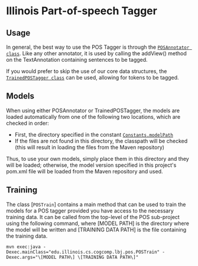 # Illinois Part-of-speech Tagger

## Usage
In general, the best way to use the POS Tagger is through the [`POSAnnotator class`](src/main/java/edu/illinois/cs/cogcomp/lbj/pos/POSAnnotator.java). Like any other annotator, it is used by calling the addView() method on the TextAnnotation containing sentences to be tagged.

If you would prefer to skip the use of our core data structures, the [`TrainedPOSTagger class`](src/main/java/edu/illinois/cs/cogcomp/lbj/pos/TrainedPOSTagger.java) can be used, allowing for tokens to be tagged.

## Models
When using either POSAnnotator or TrainedPOSTagger, the models are loaded automatically from one of the following two locations, which are checked in order:
* First, the directory specified in the constant [`Constants.modelPath`](src/main/java/edu/illinois/cs/cogcomp/lbj/pos/Constants.java)
* If the files are not found in this directory, the classpath will be checked (this will result in loading the files from the Maven repository)

Thus, to use your own models, simply place them in this directory and they will be loaded; otherwise, the model version specified in this project's pom.xml file will be loaded from the Maven repository and used.

## Training
The class [`POSTrain`] contains a main method that can be used to train the models for a POS tagger provided you have access to the necessary training data. It can be called from the top-level of the POS sub-project using the following command, where \[MODEL PATH\] is the directory where the model will be written and \[TRAINING DATA PATH\] is the file containing the training data.

    mvn exec:java -Dexec.mainClass="edu.illinois.cs.cogcomp.lbj.pos.POSTrain" -Dexec.args="\[MODEL PATH\] \[TRAINING DATA PATH\]"

